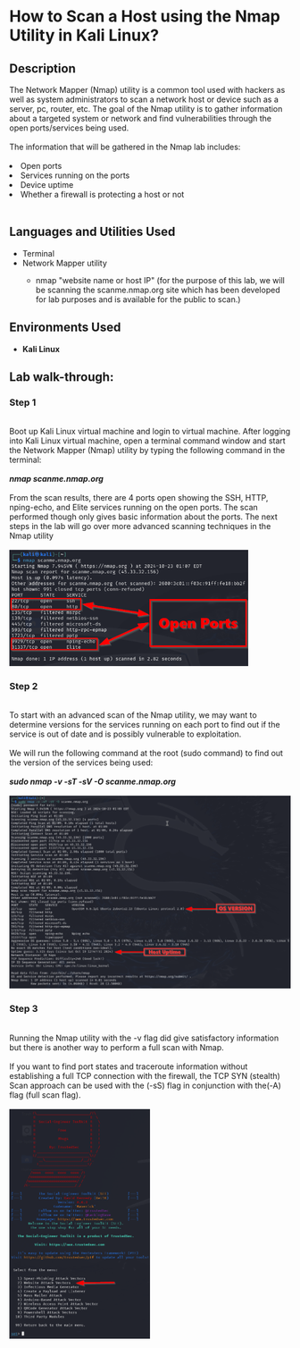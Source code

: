 # How to Scan a Host using the Nmap Utility in Kali Linux? 
<h2>Description</h2>
The Network Mapper (Nmap) utility is a common tool used with hackers as well as system administrators to scan a network host or device such as a server, pc, router, etc. The goal of the Nmap utility is to gather information about a targeted system or network and find vulnerabilities through the open ports/services being used. <br /><br />
The information that will be gathered in the Nmap lab includes:<br /><br />
<li>Open ports</li>
<li>Services running on the ports</li>
<li>Device uptime</li>
<li>Whether a firewall is protecting a host or not</li>

<br />


<h2>Languages and Utilities Used</h2>
<ul><!-- start of main list-->
<li>Terminal</li> 
<li>Network Mapper utility</li>
<ul><!-- start of nested list -->
 <li>nmap "website name or host IP" (for the purpose of this lab, we will be scanning the scanme.nmap.org site which has been developed for lab purposes and is available for the public to scan.)  </li>
</ul><!--end of nested list-->
</li>
</ul><!--end of main list -->

<h2>Environments Used </h2>

- <b>Kali Linux</b>

<h2>Lab walk-through:</h2>

<p align="center">
<h3>Step 1</h3><br/>
Boot up Kali Linux virtual machine and login to virtual machine. After logging into Kali Linux virtual machine, open a terminal command window and start the Network Mapper (Nmap) utility by typing the following command in the terminal: <br />
<br />
<b><i>nmap scanme.nmap.org</i></b><br /><br />
From the scan results, there are 4 ports open showing the SSH, HTTP, nping-echo, and Elite services running on the open ports. The scan performed though only gives basic information about the ports. The next steps in the lab will go over more advanced scanning techniques in the Nmap utility <br /><br />
<img src="Images/nmap open ports.png" height="85%" width="85%"/><br />
<h3>Step 2</h3><br/>
To start with an advanced scan of the Nmap utility, we may want to determine versions for the services running on each port to find out if the service is out of date and is possibly vulnerable to exploitation. <br /><br />
We will run the following command at the root (sudo command) to find out the version of the services being used:<br /><br />
<b><i>sudo nmap -v -sT -sV -O scanme.nmap.org</b></i> <br /><br />
<img src="Images/nmap advanced command.png" height="100%" width="100%"/><br />
<h3>Step 3</h3><br/>
Running the Nmap utility with the -v flag did give satisfactory information but there is another way to perform a full scan with Nmap. <br /><br />
If you want to find port states and traceroute information without establishing a full TCP connection with the firewall, the TCP SYN (stealth) Scan approach can be used with the (-sS) flag in conjunction with the(-A) flag (full scan flag).<br /><br />
<img src="https://github.com/AndrewLSimmons/CredentialHarvestingLab/blob/8c669824b6e22f88087ea63d9b660da6f8a0b254/Images/Website%20Attack%20Vectors.png" height="50%" width="50%"/>
</p>

<!--
 ```diff
- text in red
+ text in green
! text in orange
# text in gray
@@ text in purple (and bold)@@
```
--!>
